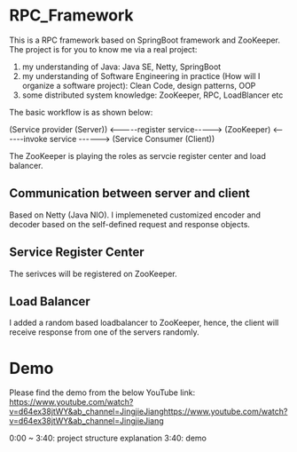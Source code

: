 # RPC_Framework

This is a RPC framework based on SpringBoot framework and ZooKeeper. The project is for you to know me via a real project:  
1) my understanding of Java: Java SE, Netty, SpringBoot 
2) my understanding of Software Engineering in practice (How will I organize a software project): Clean Code, design patterns, OOP  
3) some distributed system knowledge: ZooKeeper, RPC, LoadBlancer etc
 
The basic workflow is as shown below:

(Service provider (Server)) <-----register service-----> (ZooKeeper) <------invoke service ------> (Service Consumer (Client))

The ZooKeeper is playing the roles as servcie register center and load balancer.

## Communication between server and client
Based on Netty (Java NIO). I implemeneted customized encoder and decoder based on the self-defined request and response objects.

## Service Register Center
The serivces will be registered on ZooKeeper. 

## Load Balancer
I added a random based loadbalancer to ZooKeeper, hence, the client will receive response from one of the servers randomly.

# Demo
Please find the demo from the below YouTube link:
https://www.youtube.com/watch?v=d64ex38jtWY&ab_channel=JingjieJianghttps://www.youtube.com/watch?v=d64ex38jtWY&ab_channel=JingjieJiang

0:00 ~ 3:40: project structure explanation
3:40: demo





